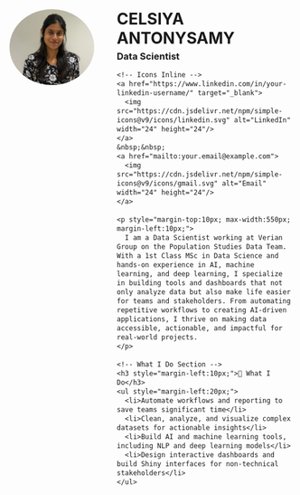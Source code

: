 <div style="display: flex; align-items: flex-start; gap: 30px;">

  <!-- Profile Picture -->
  <img src="My_pic.jpg" alt="Profile Picture" width="150" style="border-radius: 50%;"/>

  <!-- Info Column -->
  <div style="margin-left: 10px;">
    <h1 style="margin:0"><strong>CELSIYA ANTONYSAMY</strong></h1>
    <h3 style="margin:5px 0">Data Scientist</h3>

    <!-- Icons Inline -->
    <a href="https://www.linkedin.com/in/your-linkedin-username/" target="_blank">
      <img src="https://cdn.jsdelivr.net/npm/simple-icons@v9/icons/linkedin.svg" alt="LinkedIn" width="24" height="24"/>
    </a>
    &nbsp;&nbsp;
    <a href="mailto:your.email@example.com">
      <img src="https://cdn.jsdelivr.net/npm/simple-icons@v9/icons/gmail.svg" alt="Email" width="24" height="24"/>
    </a>

    <p style="margin-top:10px; max-width:550px; margin-left:10px;">
      I am a Data Scientist working at Verian Group on the Population Studies Data Team. With a 1st Class MSc in Data Science and hands-on experience in AI, machine learning, and deep learning, I specialize in building tools and dashboards that not only analyze data but also make life easier for teams and stakeholders. From automating repetitive workflows to creating AI-driven applications, I thrive on making data accessible, actionable, and impactful for real-world projects.
    </p>

    <!-- What I Do Section -->
    <h3 style="margin-left:10px;">🚀 What I Do</h3>
    <ul style="margin-left:20px;">
      <li>Automate workflows and reporting to save teams significant time</li>
      <li>Clean, analyze, and visualize complex datasets for actionable insights</li>
      <li>Build AI and machine learning tools, including NLP and deep learning models</li>
      <li>Design interactive dashboards and build Shiny interfaces for non-technical stakeholders</li>
    </ul>

  </div>
</div>

</div>
